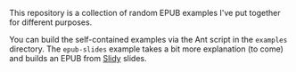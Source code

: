 This repository is a collection of random EPUB examples I've put together for different purposes.

You can build the self-contained examples via the Ant script in the `examples` directory.  The `epub-slides` example takes a bit more explanation (to come) and builds an EPUB from [Slidy](http://www.w3.org/Talks/Tools/Slidy2/Overview.html) slides.
